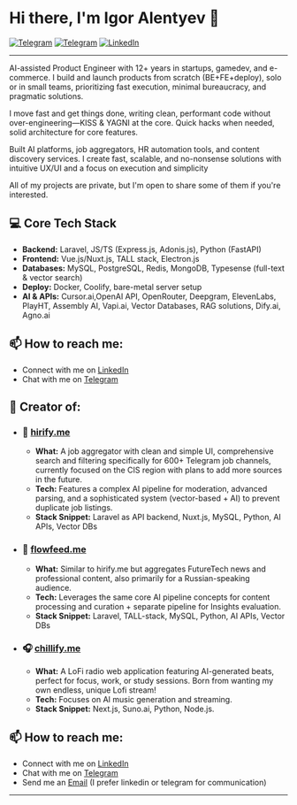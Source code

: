 # Hi there, I'm Igor Alentyev 👋

[![Telegram](https://img.shields.io/badge/Telegram-%40igoralentyev-2CA5E0?style=flat&logo=telegram)](https://t.me/igoralentyev)
[![Telegram](https://img.shields.io/badge/Channel-%40indie_nomad-2CA5E0?style=flat&logo=telegram)](https://t.me/indie_nomad)
[![LinkedIn](https://img.shields.io/badge/LinkedIn-Igor%20Alentyev-0A66C2?style=flat&logo=linkedin)](https://linkedin.com/in/igoralentyev/)

---

AI-assisted Product Engineer with 12+ years in startups, gamedev, and e-commerce. I build and launch products from scratch (BE+FE+deploy), solo or in small teams, prioritizing fast execution, minimal bureaucracy, and pragmatic solutions.

I move fast and get things done, writing clean, performant code without over-engineering—KISS & YAGNI at the core. Quick hacks when needed, solid architecture for core features.

Built AI platforms, job aggregators, HR automation tools, and content discovery services. 
I create fast, scalable, and no-nonsense solutions with intuitive UX/UI and a focus on execution and simplicity

All of my projects are private, but I'm open to share some of them if you're interested.

## 💻 Core Tech Stack
* **Backend:** Laravel, JS/TS (Express.js, Adonis.js), Python (FastAPI)
* **Frontend:** Vue.js/Nuxt.js, TALL stack, Electron.js
* **Databases:** MySQL, PostgreSQL, Redis, MongoDB, Typesense (full-text & vector search)
* **Deploy:** Docker, Coolify, bare-metal server setup
* **AI & APIs:** Cursor.ai,OpenAI API, OpenRouter, Deepgram, ElevenLabs, PlayHT, Assembly AI, Vapi.ai, Vector Databases, RAG solutions, Dify.ai, Agno.ai 

## 📫 How to reach me:

*   Connect with me on [LinkedIn](https://linkedin.com/in/igoralentyev/)
*   Chat with me on [Telegram](https://t.me/igoralentyev)

## 🌱 Creator of:

*   ### 🤖 [hirify.me](https://hirify.me)
    *   **What:** A job aggregator with clean and simple UI, comprehensive search and filtering specifically for 600+ Telegram job channels, currently focused on the CIS region with plans to add more sources in the future.
    *   **Tech:** Features a complex AI pipeline for moderation, advanced parsing, and a sophisticated system (vector-based + AI) to prevent duplicate job listings.
    *   **Stack Snippet:** Laravel as API backend, Nuxt.js, MySQL, Python, AI APIs, Vector DBs

*   ### 🚀 [flowfeed.me](https://flowfeed.me)
    *   **What:** Similar to hirify.me but aggregates FutureTech news and professional content, also primarily for a Russian-speaking audience.
    *   **Tech:** Leverages the same core AI pipeline concepts for content processing and curation + separate pipeline for Insights evaluation.
    *   **Stack Snippet:** Laravel, TALL-stack, MySQL, Python, AI APIs, Vector DBs

*   ### 🎧 [chillify.me](https://chillify.me)
    *   **What:** A LoFi radio web application featuring AI-generated beats, perfect for focus, work, or study sessions. Born from wanting my own endless, unique Lofi stream!
    *   **Tech:** Focuses on AI music generation and streaming.
    *   **Stack Snippet:** Next.js, Suno.ai, Python, Node.js.

## 📫 How to reach me:

*   Connect with me on [LinkedIn](https://linkedin.com/in/igoralentyev/)
*   Chat with me on [Telegram](https://t.me/igoralentyev)
*   Send me an [Email](mailto:igoralentyev@gmail.com) (I prefer linkedin or telegram for communication)

---
